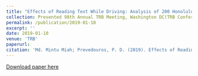 ```yaml
---
title: "Effects of Reading Text While Driving: Analysis of 200 Honolulu Taxi Drivers on a Simulator"
collection: Presented 98th Annual TRB Meeting, Washington DC(TRB Conference)
permalink: /publication/2019-01-10
excerpt: ''
date: 2019-01-10
venue: 'TRB'
paperurl: 
citation: 'Md. Mintu Miah; Prevedouros, P. D. (2019). Effects of Reading Text While Driving: Analysis of 200 Honolulu Taxi Drivers on a Simulator. Transportation Research Board 98th Annual Meeting, (19), 1–14.'
---
```


[Download paper here](https://www.researchgate.net/publication/331907255_Effects_of_Reading_Text_While_Driving_Analysis_of_200_Honolulu_Taxi_Drivers_on_a_Simulator)
